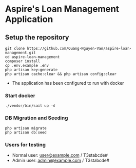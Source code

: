 # Aspire's Loan Management Application

## Setup the repository

```
git clone https://github.com/Quang-Nguyen-Van/aspire-loan-management.git
cd aspire-loan-management
composer install
cp .env.example .env
php artisan key:generate
php artisan cache:clear && php artisan config:clear
```

- The application has been configured to run with docker

### Start docker
```
./vendor/bin/sail up -d
```

### DB Migration and Seeding
```
php artisan migrate
php artisan db:seed
```
### Users for testing
- Normal user: user@example.com / T3stabcde#
- Admin user: admin@example.com / T3stabcde#


